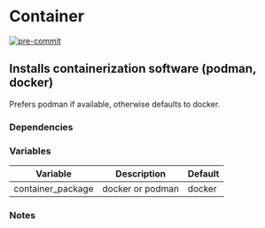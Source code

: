 # Container

[![pre-commit](https://img.shields.io/badge/pre--commit-enabled-brightgreen?logo=pre-commit&logoColor=white)](https://github.com/pre-commit/pre-commit)

## Installs containerization software (podman, docker)

Prefers podman if available, otherwise defaults to docker.

### Dependencies

### Variables

| Variable          | Description      | Default |
| ----------------- | ---------------- | ------- |
| container_package | docker or podman | docker  |

### Notes
